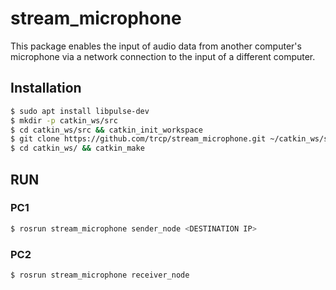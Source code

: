 # stream_microphone
This package enables the input of audio data from another computer's microphone via a network connection to the input of a different computer.

## Installation
```bash
$ sudo apt install libpulse-dev
$ mkdir -p catkin_ws/src
$ cd catkin_ws/src && catkin_init_workspace
$ git clone https://github.com/trcp/stream_microphone.git ~/catkin_ws/src/stream_microphone
$ cd catkin_ws/ && catkin_make
```

## RUN
### PC1
```bash
$ rosrun stream_microphone sender_node <DESTINATION IP>
```

### PC2
```bash
$ rosrun stream_microphone receiver_node
```
